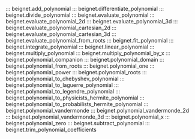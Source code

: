 ::: beignet.add_polynomial
::: beignet.differentiate_polynomial
::: beignet.divide_polynomial
::: beignet.evaluate_polynomial
::: beignet.evaluate_polynomial_2d
::: beignet.evaluate_polynomial_3d
::: beignet.evaluate_polynomial_cartesian_2d
::: beignet.evaluate_polynomial_cartesian_3d
::: beignet.evaluate_polynomial_from_roots
::: beignet.fit_polynomial
::: beignet.integrate_polynomial
::: beignet.linear_polynomial
::: beignet.multiply_polynomial
::: beignet.multiply_polynomial_by_x
::: beignet.polynomial_companion
::: beignet.polynomial_domain
::: beignet.polynomial_from_roots
::: beignet.polynomial_one
::: beignet.polynomial_power
::: beignet.polynomial_roots
::: beignet.polynomial_to_chebyshev_polynomial
::: beignet.polynomial_to_laguerre_polynomial
::: beignet.polynomial_to_legendre_polynomial
::: beignet.polynomial_to_physicists_hermite_polynomial
::: beignet.polynomial_to_probabilists_hermite_polynomial
::: beignet.polynomial_vandermonde
::: beignet.polynomial_vandermonde_2d
::: beignet.polynomial_vandermonde_3d
::: beignet.polynomial_x
::: beignet.polynomial_zero
::: beignet.subtract_polynomial
::: beignet.trim_polynomial_coefficients
